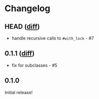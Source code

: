 # Changelog

## HEAD ([diff](https://github.com/afeld/mongoid-locker/compare/v0.1.1...master?w=1))

* handle recursive calls to `#with_lock` - #7

## 0.1.1 ([diff](https://github.com/afeld/mongoid-locker/compare/v0.1.0...v0.1.1?w=1))

* fix for subclasses - #5

## 0.1.0

Initial release!
